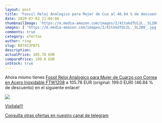 ```yaml
---
layout: post
title: 'Fossil Reloj Analogico para Mujer de Cua al 46.84 % de descuento'
date: 2020-07-03 21:04:04
thumbnailImage: 'https://m.media-amazon.com/images/I/41tokdfUi2L._SL200_.jpg'
images: [ 'https://m.media-amazon.com/images/I/41tokdfUi2L._SL200_.jpg' ]
comments: true
category: ofertas
author: ring
slug: B07423FB7S
description:
actualPrice: 105.78 EUR
comparePrice: 199.0 EUR
inStock: true
---
```


Ahora mismo tienes [Fossil Reloj Analogico para Mujer de Cuarzo con Correa en Acero Inoxidable FTW1208](https://www.amazon.com/dp/B07423FB7S/?tag=redken08-20) a 105.78 EUR (original: 199.0 EUR) (46.84 %  de descuento) en el siguiente enlace!

[![](https://m.media-amazon.com/images/I/41tokdfUi2L._SL200_.jpg)](https://www.amazon.com/dp/B07423FB7S/?tag=redken08-20)

[Visítala!!!](https://www.amazon.com/dp/B07423FB7S/?tag=redken08-20)

[Consulta otras ofertas en nuestro canal de telegram](https://t.me/s/ofertas25)
